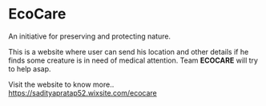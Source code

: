 # EcoCare
An initiative for preserving and protecting nature.

This is a website where user can send his location and other details if he finds some 
creature is in need of medical attention.
Team **ECOCARE** will try to help asap.

Visit the website to know more..
https://sadityapratap52.wixsite.com/ecocare
